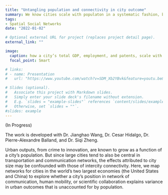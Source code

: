 ```yaml
---
title: "Untangling population and connectivity in city outcome"
summary: We know cities scale with populaton in a systematic fashion, but how much of (and what kinds of) the city outcomes (e.g., GDP, innovation) can be explained by population and how much can be explained by inter-city connectivity? 
tags:
- Spatial Social Networks
date: "2022-01-02"

# Optional external URL for project (replaces project detail page).
external_link: ""

image:
  caption: how a city’s total GDP, employment, and patents, scale with population and with these three networks
  focal_point: Smart

# links:
# - name: Presentation 
#   url: "https://www.youtube.com/watch?v=SDM_Xb2YBvk&feature=youtu.be&t=10501&ab_channel=IEEEVisualizationConference"

# Slides (optional).
#   Associate this project with Markdown slides.
#   Simply enter your slide deck's filename without extension.
#   E.g. `slides = "example-slides"` references `content/slides/example-slides.md`.
#   Otherwise, set `slides = ""`.
#slides: example
---
```


(In Progress)

The work is developed with Dr. Jianghao Wang, Dr. Cesar Hidalgo, Dr. Pierre-Alexandre Balland, and Dr. Siqi Zheng. 

Urban outputs, from crime to innovation, are known to grow as a function of a city’s population. But since large cities tend to also be central in transportation and communication networks, the effects attributed to city size may be confounded with those of intercity connectivity. Here, we map networks for cities in the world’s two largest economies (the United States and China) to explore whether a city’s position in network of communication, human mobility, or scientific collaboration explains variance in urban outcomes that is unaccounted for by population. 
